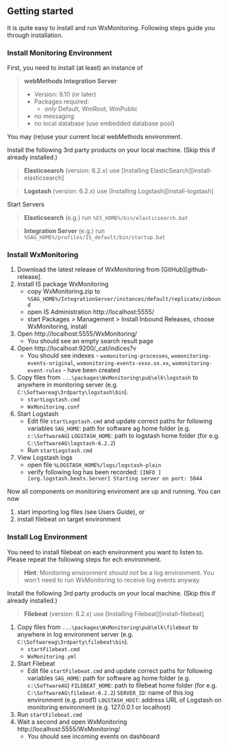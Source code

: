 ## Getting started

It is quite easy to install and run WxMonitoring. Following steps guide you through installation.

### Install Monitoring Environment

First, you need to install (at least) an instance of 
> **webMethods Integration Server**
> * Version: 9.10 (or later)
> * Packages required: 
>   * _only_ Default, WmRoot, WmPublic
> * no messaging
> * no local database (use embedded database pool)

You may (re)use your current local webMethods environment.

Install the following 3rd party products on your local machine. (Skip this if already installed.)

> **Elasticsearch** (version: 6.2.x)
> use [Installing ElasticSearch][install-elasticsearch]

> **Logstash** (version: 6.2.x)
> use [Installing Logstash][install-logstash]

Start Servers

> **Elasticsearch**
> (e.g.) run `%ES_HOME%/bin/elasticsearch.bat`

> **Integration Server**
> (e.g.) run `%SAG_HOME%/profiles/IS_default/bin/startup.bat`

### Install WxMonitoring

1. Download the latest release of WxMonitoring from [GitHub][github-release].
1. Install IS package WxMonitoring
    * copy WxMonitoring.zip to `%SAG_HOME%/IntegrationServer/instances/default/replicate/inbound`
    * open IS Administration http://localhost:5555/
    * start Packages > Management > Install Inbound Releases, choose WxMonitoring, install
1. Open http://localhost:5555/WxMonitoring/
    * You should see an empty search result page
1. Open http://localhost:9200/_cat/indices?v
    * You should see indexes - `wxmonitoring-processes`, `wxmonitoring-events-original`, `wxmonitoring-events-xxxx.xx.xx`, `wxmonitoring-event-rules` - have been created
1. Copy files from `...\packages\WxMonitoring\pub\elk\logstash` to anywhere in monitoring server (e.g. `C:\Softwareag\3rdparty\logstash\bin`).
   * `startLogstash.cmd`
   * `WxMonitoring.conf`
1. Start Logstash
    * Edit file `startLogstash.cmd` and update correct paths for following variables
          `SAG_HOME`: path for software ag home folder (e.g. `c:\SoftwareAG`)
          `LOGSTASH_HOME`: path to logstash home folder (for e.g. `C:\SoftwareAG\logstash-6.2.2`)
    * Run `startLogstash.cmd`
1. View Logstash logs
    * open file `%LOGSTASH_HOME%/logs/logstash-plain`
    * verify following log has been recorded: 
      `[INFO ][org.logstash.beats.Server] Starting server on port: 5044`

Now all components on monitoring enviroment are up and running. You can now 
1. start importing log files (see Users Guide), or 
1. install filebeat on target environment 

### Install Log Environment

You need to install filebeat on each environment you want to listen to. Please repeat the following steps for ech environment.

> **Hint**: 
> Monitoring environment _should not_ be a log environment. You won't need to run WxMonitoring to receive log events anyway.

Install the following 3rd party products on your local machine. (Skip this if already installed.)

> **Filebeat** (version: 6.2.x)
> use [Installing Filebeat][install-filebeat]

1. Copy files from `...\packages\WxMonitoring\pub\elk\filebeat` to anywhere in log environment server (e.g. `C:\Softwareag\3rdparty\filebeat\bin`).
   * `startFilebeat.cmd`
   * `WxMonitoring.yml`
1. Start Filebeat
   * Edit file `startFilebeat.cmd` and update correct paths for following variables
          `SAG_HOME`: path for software ag home folder (e.g. `c:\SoftwareAG`)
          `FILEBEAT_HOME`: path to filebeat home folder (for e.g. `C:\SoftwareAG\filebeat-6.2.2`)
          `SERVER_ID`: name of this log environment (e.g. prod1)
          `LOGSTASH_HOST`: address URL of Logstash on monitoring environment (e.g. 127.0.0.1 or localhost)
1. Run `startFilebeat.cmd`
1. Wait a second and open WxMonitoring http://localhost:5555/WxMonitoring/
   * You should see incoming events on dashboard
